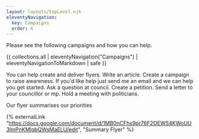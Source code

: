 ```yaml
---
layout: layouts/topLevel.njk
eleventyNavigation:
  key: Campaigns
  order: 4
---
```


Please see the following campaigns and how you can help.

{{ collections.all | eleventyNavigation("Campaigns") | eleventyNavigationToMarkdown | safe }}


You can help create and deliver flyers.  Write an article.  Create a campaign to raise awareness.
If you'd like help just send me an email and we can help you get started.  Ask a question at council.
Create a petition.  Send a letter to your councillor or mp.  Hold a meeting with politicians.


Our flyer summarises our priorities

{% externalLink "https://docs.google.com/document/d/1MB0nCFhs9pr76F2OEWS4KWoUU3lmPnKMlqbQWsMaELU/edit", "Summary Flyer" %}




